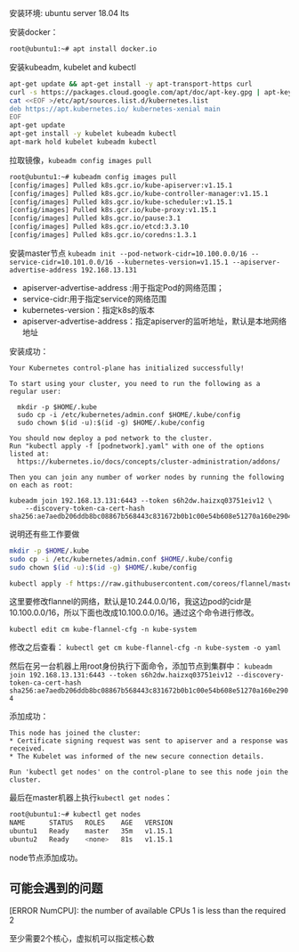 
安装环境:
ubuntu server 18.04 lts


安装docker：
```sh
root@ubuntu1:~# apt install docker.io
```

安装kubeadm, kubelet and kubectl

```sh
apt-get update && apt-get install -y apt-transport-https curl
curl -s https://packages.cloud.google.com/apt/doc/apt-key.gpg | apt-key add -
cat <<EOF >/etc/apt/sources.list.d/kubernetes.list
deb https://apt.kubernetes.io/ kubernetes-xenial main
EOF
apt-get update
apt-get install -y kubelet kubeadm kubectl
apt-mark hold kubelet kubeadm kubectl
```


拉取镜像，`kubeadm config images pull`
```sh
root@ubuntu1:~# kubeadm config images pull
[config/images] Pulled k8s.gcr.io/kube-apiserver:v1.15.1
[config/images] Pulled k8s.gcr.io/kube-controller-manager:v1.15.1
[config/images] Pulled k8s.gcr.io/kube-scheduler:v1.15.1
[config/images] Pulled k8s.gcr.io/kube-proxy:v1.15.1
[config/images] Pulled k8s.gcr.io/pause:3.1
[config/images] Pulled k8s.gcr.io/etcd:3.3.10
[config/images] Pulled k8s.gcr.io/coredns:1.3.1
```

安装master节点
`kubeadm init --pod-network-cidr=10.100.0.0/16 --service-cidr=10.101.0.0/16 --kubernetes-version=v1.15.1 --apiserver-advertise-address 192.168.13.131`

- apiserver-advertise-address :用于指定Pod的网络范围；
- service-cidr:用于指定service的网络范围
- kubernetes-version：指定k8s的版本
- apiserver-advertise-address：指定apiserver的监听地址，默认是本地网络地址

安装成功：
```
Your Kubernetes control-plane has initialized successfully!

To start using your cluster, you need to run the following as a regular user:

  mkdir -p $HOME/.kube
  sudo cp -i /etc/kubernetes/admin.conf $HOME/.kube/config
  sudo chown $(id -u):$(id -g) $HOME/.kube/config

You should now deploy a pod network to the cluster.
Run "kubectl apply -f [podnetwork].yaml" with one of the options listed at:
  https://kubernetes.io/docs/concepts/cluster-administration/addons/

Then you can join any number of worker nodes by running the following on each as root:

kubeadm join 192.168.13.131:6443 --token s6h2dw.haizxq03751eiv12 \
    --discovery-token-ca-cert-hash sha256:ae7aedb206ddb8bc08867b568443c831672b0b1c00e54b608e51270a160e2904
```

说明还有些工作要做

```sh
mkdir -p $HOME/.kube
sudo cp -i /etc/kubernetes/admin.conf $HOME/.kube/config
sudo chown $(id -u):$(id -g) $HOME/.kube/config

kubectl apply -f https://raw.githubusercontent.com/coreos/flannel/master/Documentation/kube-flannel.yml
```
这里要修改flannel的网络，默认是10.244.0.0/16，我这边pod的cidr是10.100.0.0/16，所以下面也改成10.100.0.0/16。通过这个命令进行修改。

`kubectl edit cm kube-flannel-cfg -n kube-system`

修改之后查看：
`kubectl get cm kube-flannel-cfg -n kube-system -o yaml`


然后在另一台机器上用root身份执行下面命令，添加节点到集群中：
`kubeadm join 192.168.13.131:6443 --token s6h2dw.haizxq03751eiv12 --discovery-token-ca-cert-hash sha256:ae7aedb206ddb8bc08867b568443c831672b0b1c00e54b608e51270a160e2904`

添加成功：
```
This node has joined the cluster:
* Certificate signing request was sent to apiserver and a response was received.
* The Kubelet was informed of the new secure connection details.

Run 'kubectl get nodes' on the control-plane to see this node join the cluster.
```

最后在master机器上执行`kubectl get nodes`：

```sh
root@ubuntu1:~# kubectl get nodes
NAME      STATUS   ROLES    AGE   VERSION
ubuntu1   Ready    master   35m   v1.15.1
ubuntu2   Ready    <none>   81s   v1.15.1
```
node节点添加成功。

## 可能会遇到的问题

[ERROR NumCPU]: the number of available CPUs 1 is less than the required 2

至少需要2个核心，虚拟机可以指定核心数

